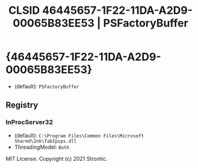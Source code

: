 ﻿---
title: "CLSID 46445657-1F22-11DA-A2D9-00065B83EE53 | PSFactoryBuffer"
excerpt: What is COM-Object CLSID 46445657-1F22-11DA-A2D9-00065B83EE53?
---

# {46445657-1F22-11DA-A2D9-00065B83EE53}

* (default): `PSFactoryBuffer`

## Registry


### InProcServer32

* (default): `C:\Program Files\Common Files\Microsoft Shared\Ink\TabIpsps.dll`
* ThreadingModel: `Both`

MIT License. Copyright (c) 2021 Strontic.


